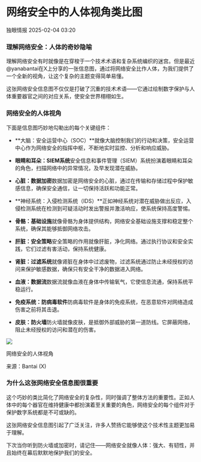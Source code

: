 #  网络安全中的人体视角类比图   
 独眼情报   2025-02-04 03:20  
  
### 理解网络安全：人体的奇妙隐喻  
  
理解网络安全有时就像是在穿梭于一个技术术语和复杂系统编织的迷宫。但是最近@yanabantai在X上分享的一张信息图，通过将网络安全比作人体，为我们提供了一个全新的视角，让这个复杂的主题变得简单易懂。  
  
这张网络安全信息图不仅仅是打破了沉重的技术术语——它通过绘制数字保护与人体重要器官之间的对应关系，使安全世界栩栩如生。  
### 网络安全的人体视角  
  
下面是信息图巧妙地勾勒出的每个关键组件：  
- **大脑：安全运营中心（SOC）**就像大脑控制我们的行动和决策，安全运营中心作为网络安全的指挥中枢，不断地实时监控、分析和响应威胁。  
  
- **眼睛和耳朵：SIEM系统**安全信息和事件管理（SIEM）系统扮演着眼睛和耳朵的角色，扫描网络中的异常情况，及早发现潜在威胁。  
  
- **心脏：数据加密**数据加密是网络安全的心脏，通过在传输和存储过程中保护敏感信息，确保安全通信，让一切保持活跃和功能正常。  
  
- **神经系统：入侵检测系统（IDS）**正如神经系统对潜在威胁做出反应，入侵检测系统在检测到可疑活动时发出警报并激活响应，使系统保持高度警惕。  
  
- **骨骼：基础设施**就像骨骼为身体提供结构，网络安全基础设施支撑和稳定整个系统，确保其能够抵御网络攻击。  
  
- **肝脏：安全策略**安全策略的作用就像肝脏，净化网络。通过执行协议和安全实践，它们过滤有害活动，保持系统健康。  
  
- **肾脏：过滤系统**就像肾脏在身体中过滤废物，过滤系统通过防止未经授权的访问来保护敏感数据，确保只有安全干净的数据进入网络。  
  
- **血液：数据流**数据流就像血液在身体中传输氧气，它使信息流通，保持系统平稳运行。  
  
- **免疫系统：防病毒软件**防病毒软件是身体的免疫系统，在恶意软件对网络造成伤害之前将其击退。  
  
- **皮肤：防火墙**防火墙就像皮肤，是抵御外部威胁的第一道防线。它屏蔽网络，阻止未经授权的访问和潜在的伤害。  
  
![](https://mmbiz.qpic.cn/sz_mmbiz_png/KgxDGkACWnSy82ntVWualXpQ8xQpklnryqdibnObobMDFFdial8Kxq3VOjapuQthdUEoMAyW8hHj9wGfbXsiaRtxQ/640?wx_fmt=png&from=appmsg "")  
  
网络安全的人体视角  
  
来源：Bantai (X)  
### 为什么这张网络安全信息图很重要  
  
这个巧妙的类比简化了网络安全的复杂性，同时强调了整体方法的重要性。正如人体中的每个器官在维持健康中都扮演着至关重要的角色，网络安全的每个组件对于保护数字系统都是不可或缺的。  
  
这张网络安全信息图引起了广泛关注，许多人赞扬它能够使这个技术性主题更加易于理解。  
  
下次当你听到防火墙或加密时，请记住——网络安全就像人体：强大、有韧性，并且始终在幕后默默地保护我们的安全。  
  
  
